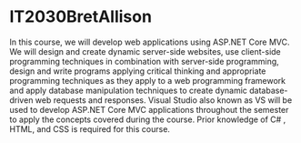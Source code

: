 # IT2030BretAllison
In this course, we will develop web applications using ASP.NET Core MVC. We will design and create dynamic server-side websites, use client-side programming techniques in combination with server-side programming, design and write programs applying critical thinking and appropriate programming techniques as they apply to a web programming framework and apply database manipulation techniques to create dynamic database-driven web requests and responses.  Visual Studio also known as VS will be used to develop ASP.NET Core MVC applications throughout the semester to apply the concepts covered during the course. Prior knowledge of C# , HTML, and CSS is required for this course.
